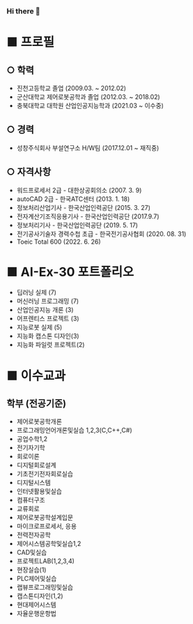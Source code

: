 ### Hi there 👋

# ■ 프로필

## ○ 학력

 - 진천고등학교 졸업 (2009.03. ~ 2012.02)
 - 군산대학교 제어로봇공학과 졸업 (2012.03. ~ 2018.02)
 - 충북대학교 대학원 산업인공지능학과 (2021.03 ~ 이수중)

## ○ 경력
 - 성창주식회사 부설연구소 H/W팀 (2017.12.01 ~ 재직중)

## ○ 자격사항
 - 워드프로세서 2급 - 대한상공회의소 (2007. 3. 9)
 - autoCAD 2급 - 한국ATC센터 (2013. 1. 18)
 - 정보처리산업기사 - 한국산업인력공단 (2015. 3. 27)
 - 전자계산기조직응용기사 - 한국산업인력공단 (2017.9.7)
 - 정보처리기사 - 한국산업인력공단 (2019. 5. 17)
 - 전기공사기술자 경력수첩 초급 - 한국전기공사협회 (2020. 08. 31)
 - Toeic Total 600 (2022. 6. 26)

# ■ AI-Ex-30 포트폴리오
 - 딥러닝 실제 (7)
 - 머신러닝 프로그래밍 (7)
 - 산업인공지능 개론 (3)
 - 어프렌티스 프로젝트 (3)
 - 지능로봇 실제 (5)
 - 지능화 캡스톤 디자인(3)
 - 지능화 파일럿 프로젝트(2)

# ■ 이수교과
## 학부 (전공기준)
 - 제어로봇공학개론
 - 프로그래밍언어개론및실습 1,2,3(C,C++,C#)
 - 공업수학1,2
 - 전기자기학
 - 회로이론
 - 디지털회로설계
 - 기초전기전자회로실습
 - 디지털시스템
 - 인터넷활용및실습
 - 컴퓨터구조
 - 교류회로
 - 제어로봇공학설계입문
 - 마이크로프로세서, 응용
 - 전력전자공학
 - 제어시스템공학및실습1,2
 - CAD및실습
 - 프로젝트LAB(1,2,3,4)
 - 현장실습(1)
 - PLC제어및실습
 - 랩뷰프로그래밍및실습
 - 캡스톤디자인(1,2)
 - 현대제어시스템
 - 자율운행운항법
 
 
<!--
**woosangjin/woosangjin** is a ✨ _special_ ✨ repository because its `README.md` (this file) appears on your GitHub profile.

Here are some ideas to get you started:

- 🔭 I’m currently working on ...
- 🌱 I’m currently learning ...
- 👯 I’m looking to collaborate on ...
- 🤔 I’m looking for help with ...
- 💬 Ask me about ...
- 📫 How to reach me: ...
- 😄 Pronouns: ...
- ⚡ Fun fact: ...
-->
